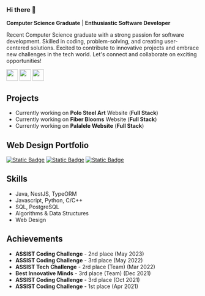 ### Hi there 👋
**Computer Science Graduate** | **Enthusiastic Software Developer**

Recent Computer Science graduate with a strong passion for software development. Skilled in coding, problem-solving, and creating user-centered solutions. Excited to contribute to innovative projects and embrace new challenges in the tech world. Let's connect and collaborate on exciting opportunities!

[<img src="https://img.shields.io/badge/-Resume-white?logo=googledocs&logoColor=black" alt="" height=30 />](./PalaghianuFlorin_CV.pdf)
[<img src="https://img.shields.io/badge/-Linkedin-white?logo=linkedin&logoColor&color=blue" alt="" height=30 />](https://www.linkedin.com/in/florin-palaghianu/)
[<img src="https://img.shields.io/badge/-Leetcode-ffae00?logo=leetcode&logoColor=black" alt="" height=30 />](https://leetcode.com/palalele/)


## Projects
- Currently working on **Polo Steel Art** Website (**Full Stack**)
- Currently working on **Fiber Blooms** Website (**Full Stack**)
- Currently working on **Palalele Website** (**Full Stack**)

## Web Design Portfolio
[<img alt="Static Badge" src="https://img.shields.io/badge/Polo%20Steel%20Art-brightgreen?logo=pexels&logoColor=black&color=white">](https://www.figma.com/file/R6zmFqLAJuPGbg6Ol6wdLY/Untitled?type=design&node-id=35%3A203&mode=design&t=lkLVs43HTYZYwFjq-1)
[<img alt="Static Badge" src="https://img.shields.io/badge/CSM%20Suceava%20Volleyball%20Team-brightblue?logo=circle&logoColor=black&color=blue">](https://www.figma.com/file/cTruRc1pkysfzM3BijsbS6/WireFrames?type=design&node-id=0%3A1&mode=design&t=HWYS0ZdrnIam9jpP-1)
[<img alt="Static Badge" src="https://img.shields.io/badge/WireFrames-brightred?logo=wire&logoColor=black&color=red">](https://www.figma.com/file/bkcNFhgN3rq1QKl5jWGGrM/Administrator?type=design&mode=design&t=HWYS0ZdrnIam9jpP-1)



## Skills
- Java, NestJS, TypeORM
- Javascript, Python, C/C++
- SQL, PostgreSQL
- Algorithms & Data Structures
- Web Design

## Achievements
- **ASSIST Coding Challenge** - 2nd place       (May 2023)
- **ASSIST Coding Challenge** - 3rd place       (May 2022)
- **ASSIST Tech Challenge** - 2rd place (Team)  (Mar 2022)
- **Best Innovative Minds** - 3rd place (Team)  (Dec 2021)
- **ASSIST Coding Challenge** - 3rd place       (Oct 2021) 
- **ASSIST Coding Challenge** - 1st place       (Apr 2021)

<!--


**Palalele22/Palalele22** is a ✨ _special_ ✨ repository because its `README.md` (this file) appears on your GitHub profile.

Here are some ideas to get you started:

- 🔭 I’m currently working on ...
- 🌱 I’m currently learning ...
- 👯 I’m looking to collaborate on ...
- 🤔 I’m looking for help with ...
- 💬 Ask me about ...
- 📫 How to reach me: ...
- 😄 Pronouns: ...
- ⚡ Fun fact: ...
-->
